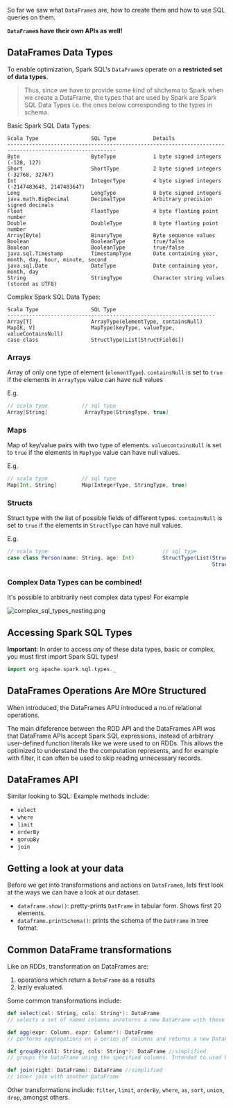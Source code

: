So far we saw what `DataFrame`s are, how to create them and how to use SQL queries on them.

**`DataFrame`s have their own APIs as well!**

## DataFrames Data Types

To enable optimization, Spark SQL's `DataFrame`s operate on a **restricted set of data types**.

> Thus, since we have to provide some kind of shchema to Spark when we create a DataFrame, the types that are used by Spark are Spark SQL Data Types i.e. the ones below corresponding to the types in schema.

Basic Spark SQL Data Types:
```
Scala Type                 SQL Type            Details
---------------------------------------------------------------------------------------------------------
Byte                       ByteType            1 byte signed integers (-128, 127)
Short                      ShortType           2 byte signed integers (-32768, 32767)
Int                        IntegerType         4 byte signed integers (-2147483648, 2147483647)
Long                       LongType            8 byte signed integers
java.math.BigDecimal       DecimalType         Arbitrary precision signed decimals
Float                      FloatType           4 byte floating point number 
Double                     DoubleType          8 byte floating point number     
Array[Byte]                BinaryType          Byte sequence values        
Boolean                    BooleanType         true/false       
Boolean                    BooleanType         true/false       
java.sql.Timestamp         TimestampType       Date containing year, month, day, hour, minute, second
java.sql.Date              DateType            Date containing year, month, day          
String                     StringType          Character string values (stored as UTF8)     
```

Complex Spark SQL Data Types:
```
Scala Type                 SQL Type
-------------------------------------------------------------------
Array[T]                   ArrayType(elementType, containsNull)
Map[K, V]                  MapType(keyType, valueType, valueContainsNull)
case class                 StructType(List[StructFields])
```

### Arrays

Array of only one type of element (`elementType`). 
`containsNull` is set to `true` if the elements in `ArrayType` value can have null values

E.g.
```scala
// scala type           // sql type
Array[String]            ArrayType(StringType, true)
```

### Maps

Map of key/value pairs with two type of elements.
`valuecontainsNull` is set to `true` if the elements in `MapType` value can have null values.

E.g.
```scala
// scala type           // sql type
Map[Int, String]        Map(IntegerType, StringType, true)
```
### Structs

Struct type with the list of possible fields of different types.
`containsNull` is set to `true` if the elements in `StructType` can have null values.

E.g.
```scala
// scala type                                     // sql type
case class Person(name: String, age: Int)         StructType(List(StructField("name", StringType, true)
                                                                  StructField("age", StringType, true)))
```

### Complex Data Types can be combined!

It's possible to arbitrarily nest complex data types! For example

![complex_sql_types_nesting.png](https://github.com/rohitvg/scala-spark-4/blob/master/resources/images/complex_sql_types_nesting.png)

## Accessing Spark SQL Types

**Important**: In order to access _any_ of these data types, basic or complex, you must first import Spark SQL types!

```scala
import org.apache.spark.sql.types._
```

## DataFrames Operations Are MOre Structured

When introduced, the DataFrames APU introduced a no.of relational operations. 

The main difeference between the RDD API and the DataFrames API was that DataFrame APIs accept Spark SQL expressions, instead of arbitrary user-defined function literals like we were used to on RDDs. This allows the optimized to understand the the computation represents, and for example with filter, it can often be used to skip reading unnecessary records.

## DataFrames API

Similar looking to SQL: Example methods include:

* `select`
* `where`
* `limit`
* `orderBy`
* `gorupBy`
* `join`

## Getting a look at your data

Before we get into transformations and actions on `DataFrame`s, lets first look at the ways we can have a look at our dataset.

* `dataframe.show()`: pretty-prints `DatFrame` in tabular form. Shows first 20 elements.
* `dataframe.printSchema()`: prints the schema of the `DatFrame` in tree format.

## Common DataFrame transformations

Like on RDDs, transformation on DataFrames are:

1. operations which return a `DataFrame` as a results
2. lazily evaluated.

Some common transformations include:

```scala
def select(col: String, cols: String*): DataFrame
// selects a set of named columns anreturns a new DataFrame with these columns as a result

def agg(expr: Column, expr: Column*): DataFrame
// performs aggregations on a series of columns and returns a new DataFrame with the calculated output

def groupBy(col1: String, cols: String*): DataFrame //simplified
// groups the DataFrame using the specified columns. Intended to used before an aggregation.

def join(right: DataFrame): DataFrame //simplified
// inner join with another DataFrame
```

Other transformations include: `filter`, `limit`, `orderBy`, `where`, `as`, `sort`, `union`, `drop`, amongst others.